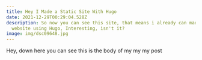 ```yaml
---
title: Hey I Made a Static Site With Hugo
date: 2021-12-29T00:29:04.528Z
description: So now you can see this site, that means i already can made a
  website using Hugo, Interesting, isn't it?
image: img/dsc09648.jpg
---
```

Hey, down here you can see this is the body of my my my post
